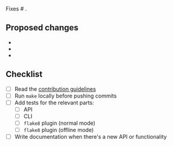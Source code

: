 Fixes # .

## Proposed changes

-
-
-

## Checklist

- [ ] Read the [contribution guidelines](https://nitpick.rtfd.io/en/latest/contributing.html)
- [ ] Run `make` locally before pushing commits
- [ ] Add tests for the relevant parts:
  - [ ] API
  - [ ] CLI
  - [ ] `flake8` plugin (normal mode)
  - [ ] `flake8` plugin (offline mode)
- [ ] Write documentation when there's a new API or functionality
